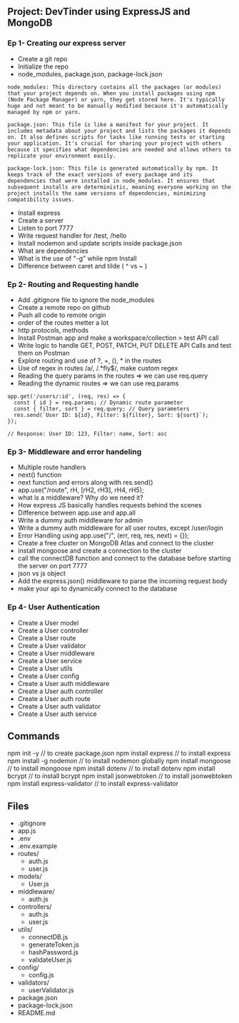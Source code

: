 ## Project: DevTinder using ExpressJS and MongoDB
### Ep 1- Creating our express server
- Create a git repo
- Initialize the repo
- node_modules, package.json, package-lock.json
```
node_modules: This directory contains all the packages (or modules) that your project depends on. When you install packages using npm (Node Package Manager) or yarn, they get stored here. It's typically huge and not meant to be manually modified because it's automatically managed by npm or yarn.

package.json: This file is like a manifest for your project. It includes metadata about your project and lists the packages it depends on. It also defines scripts for tasks like running tests or starting your application. It's crucial for sharing your project with others because it specifies what dependencies are needed and allows others to replicate your environment easily.

package-lock.json: This file is generated automatically by npm. It keeps track of the exact versions of every package and its dependencies that were installed in node_modules. It ensures that subsequent installs are deterministic, meaning everyone working on the project installs the same versions of dependencies, minimizing compatibility issues.
```
- Install express
- Create a server
- Listen to port 7777
- Write request handler for /test, /hello
- Install nodemon and update scripts inside package.json
- What are dependencies
- What is the use of "-g" while npm Install
- Difference between caret  and tilde ( ^ vs ~ )
### Ep 2- Routing and Requesting handle
- Add .gitignore file to ignore the node_modules
- Create a remote repo on github
- Push all code to remote origin
- order of the routes metter a lot
- http protocols, methods
- Install Postman app and make a workspace/collection > test API call
- Write logic to handle GET, POST, PATCH, PUT DELETE API Calls and test them on Postman
- Explore routing and use of ?, +, (), * in the routes
- Use of regex in routes /a/, /.*fly$/, make custom regex
- Reading the query params in the routes => we can use req.query
- Reading the dynamic routes => we can use req.params
```
app.get('/users/:id', (req, res) => {
  const { id } = req.params; // Dynamic route parameter
  const { filter, sort } = req.query; // Query parameters
  res.send(`User ID: ${id}, Filter: ${filter}, Sort: ${sort}`);
});

// Response: User ID: 123, Filter: name, Sort: asc
```
### Ep 3- Middleware and error handeling
- Multiple route handlers
- next() function
- next function and errors along with res.send()
- app.use("/route", rH, [rH2, rH3], rH4, rH5);
- what is a middleware? Why do we need it?
- How express JS basically handles requests behind the scenes
- Difference between app.use and app.all
- Write a dummy auth middleware for admin
- Write a dummy auth middleware for all user routes, except /user/login
- Error Handling using app.use("/", (err, req, res, next) = {});
- Create a free cluster on MongoDB Atlas and connect to the cluster
- install mongoose and create a connection to the cluster
- call the connectDB function and connect to the database before starting the server on port 7777
- json vs js object
- Add the express.json() middleware to parse the incoming request body
- make your api to dynamically connect to the database

### Ep 4- User Authentication
- Create a User model
- Create a User controller
- Create a User route
- Create a User validator
- Create a User middleware
- Create a User service
- Create a User utils
- Create a User config
- Create a User auth middleware
- Create a User auth controller
- Create a User auth route
- Create a User auth validator
- Create a User auth service

## Commands
npm init -y // to create package.json
npm install express // to install express
npm install -g nodemon // to install nodemon globally
npm install mongoose // to install mongoose
npm install dotenv // to install dotenv
npm install bcrypt // to install bcrypt
npm install jsonwebtoken // to install jsonwebtoken
npm install express-validator // to install express-validator

## Files
- .gitignore
- app.js
- .env
- .env.example
- routes/
  - auth.js
  - user.js
- models/
  - User.js
- middleware/
  - auth.js
- controllers/
  - auth.js
  - user.js
- utils/  
  - connectDB.js
  - generateToken.js
  - hashPassword.js
  - validateUser.js
- config/
  - config.js
- validators/
  - userValidator.js
- package.json
- package-lock.json
- README.md
